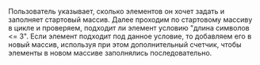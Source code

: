Пользователь указывает, сколько элементов он хочет задать и заполняет стартовый массив.
Далее проходим по стартовому массиву в цикле и проверяем, подходит ли элемент условию "длина символов <= 3". 
Если элемент подходит под данное условие, то добавляем его в новый массив, используя при этом дополнительный счетчик, 
чтобы элементы в новом массиве заполнялись последовательно.